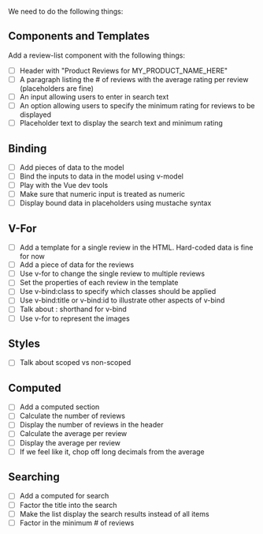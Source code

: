 We need to do the following things:

## Components and Templates

Add a review-list component with the following things:

-[ ] Header with "Product Reviews for MY_PRODUCT_NAME_HERE"
-[ ] A paragraph listing the # of reviews with the average rating per review (placeholders are fine)
-[ ] An input allowing users to enter in search text
-[ ] An option allowing users to specify the minimum rating for reviews to be displayed
-[ ] Placeholder text to display the search text and minimum rating

## Binding

-[ ] Add pieces of data to the model
-[ ] Bind the inputs to data in the model using v-model
-[ ] Play with the Vue dev tools
-[ ] Make sure that numeric input is treated as numeric
-[ ] Display bound data in placeholders using mustache syntax

## V-For

-[ ] Add a template for a single review in the HTML. Hard-coded data is fine for now
-[ ] Add a piece of data for the reviews
-[ ] Use v-for to change the single review to multiple reviews
-[ ] Set the properties of each review in the template
-[ ] Use v-bind:class to specify which classes should be applied
-[ ] Use v-bind:title or v-bind:id to illustrate other aspects of v-bind
-[ ] Talk about : shorthand for v-bind
-[ ] Use v-for to represent the images

## Styles

-[ ] Talk about scoped vs non-scoped

## Computed

-[ ] Add a computed section
-[ ] Calculate the number of reviews
-[ ] Display the number of reviews in the header
-[ ] Calculate the average per review
-[ ] Display the average per review
-[ ] If we feel like it, chop off long decimals from the average

## Searching

-[ ] Add a computed for search
-[ ] Factor the title into the search
-[ ] Make the list display the search results instead of all items
-[ ] Factor in  the minimum # of reviews